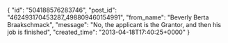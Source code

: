  {
   "id": "504188576283746",
   "post_id": "462493170453287_498809460154991",
   "from_name": "Beverly Berta Braakschmack",
   "message": "No, the applicant is the Grantor, and then his job is finished",
   "created_time": "2013-04-18T17:40:25+0000"
 }
